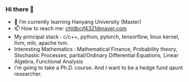 ### Hi there 👋

- 🌱 I’m currently learning Hanyang University (Master)
- 📫 How to reach me: chldbcjf4321@naver.com
- My principal stack : c/c++, python, pytorch, tensorflow, linux kernel, llvm, mlir, apache tvm.
- Interesting Mathematics : Mathematical Finance, Probability theory, Stochastic Processes, partial/Ordinary Differential Equations, Linear Algebra, Functional Analysis 
- I'm going to take a Ph.D. course. And I want to be a hedge fund qaunt researcher. 


